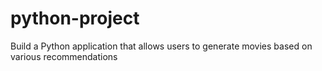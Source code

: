 # python-project
Build a Python application that allows users to generate movies based on various recommendations
